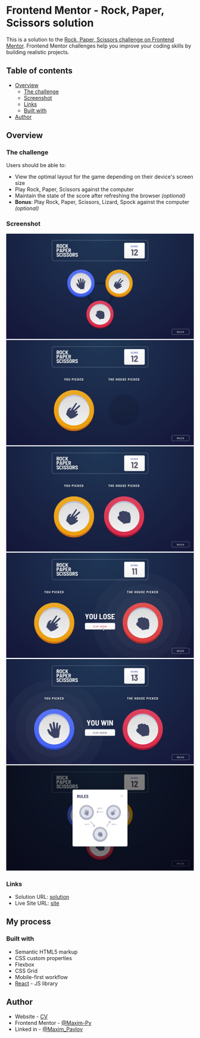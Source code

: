 # Frontend Mentor - Rock, Paper, Scissors solution

This is a solution to the [Rock, Paper, Scissors challenge on Frontend Mentor](https://www.frontendmentor.io/challenges/rock-paper-scissors-game-pTgwgvgH). Frontend Mentor challenges help you improve your coding skills by building realistic projects. 

## Table of contents

- [Overview](#overview)
  - [The challenge](#the-challenge)
  - [Screenshot](#screenshot)
  - [Links](#links)
  - [Built with](#built-with)
- [Author](#author)


## Overview

### The challenge

Users should be able to:

- View the optimal layout for the game depending on their device's screen size
- Play Rock, Paper, Scissors against the computer
- Maintain the state of the score after refreshing the browser _(optional)_
- **Bonus**: Play Rock, Paper, Scissors, Lizard, Spock against the computer _(optional)_

### Screenshot

![desktop-step1](./design/original/desktop-step-1.jpg)
![desktop-step2](./design/original/desktop-step-2.jpg)
![desktop-step3](./design/original/desktop-step-3.jpg)
![desktop-step4](./design/original/desktop-step-4-lose.jpg)
![desktop-step4](./design/original/desktop-step-4-win.jpg)
![desktop-rules](./design/original/desktop-rules-modal.jpg)

### Links

- Solution URL: [solution](https://www.frontendmentor.io/solutions/rock-paper-scissors-using-react-cs2SvI9ubV)
- Live Site URL: [site](https://rock-paper-scissors-steel-rho.vercel.app/)

## My process

### Built with

- Semantic HTML5 markup
- CSS custom properties
- Flexbox
- CSS Grid
- Mobile-first workflow
- [React](https://reactjs.org/) - JS library


## Author

- Website - [CV](https://cv-frontend-mocha.vercel.app/)
- Frontend Mentor - [@Maxim-Pv](https://www.frontendmentor.io/profile/Maxim-Pv)
- Linked in - [@Maxim_Pavlov](https://www.linkedin.com/in/maksim-pavlov-12b22528b/?locale=en_US)


